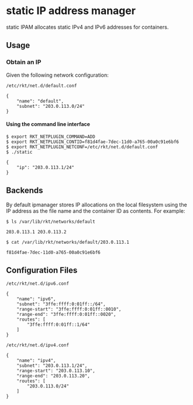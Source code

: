 # static IP address manager

static IPAM allocates static IPv4 and IPv6 addresses for containers.

## Usage

### Obtain an IP

Given the following network configuration:

`/etc/rkt/net.d/default.conf`

```
{
    "name": "default",
    "subnet": "203.0.113.0/24"
}
```

#### Using the command line interface

```
$ export RKT_NETPLUGIN_COMMAND=ADD
$ export RKT_NETPLUGIN_CONTID=f81d4fae-7dec-11d0-a765-00a0c91e6bf6
$ export RKT_NETPLUGIN_NETCONF=/etc/rkt/net.d/default.conf
$ ./static
```

```
{
    "ip": "203.0.113.1/24"
}
```

## Backends

By default ipmanager stores IP allocations on the local filesystem using the IP address as the file name and the container ID as contents. For example:

```
$ ls /var/lib/rkt/networks/default
```
```
203.0.113.1	203.0.113.2
```

```
$ cat /var/lib/rkt/networks/default/203.0.113.1
```
```
f81d4fae-7dec-11d0-a765-00a0c91e6bf6
```

## Configuration Files


`/etc/rkt/net.d/ipv6.conf`

```
{
	"name": "ipv6",
	"subnet": "3ffe:ffff:0:01ff::/64",
	"range-start": "3ffe:ffff:0:01ff::0010",
	"range-end": "3ffe:ffff:0:01ff::0020",
	"routes": [
		"3ffe:ffff:0:01ff::1/64"
	]
}
```

`/etc/rkt/net.d/ipv4.conf`

```
{
    "name": "ipv4",
    "subnet": "203.0.113.1/24",
    "range-start": "203.0.113.10",
    "range-end": "203.0.113.20",
    "routes": [
        "203.0.113.0/24"
    ]
}
```
